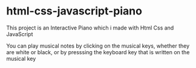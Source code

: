 # html-css-javascript-piano
This project is an Interactive Piano which i made with Html Css and JavaScript

You can play musical notes by clicking on the musical keys, whether they are white or black, or by presssing the keyboard key that is written on the musical key
